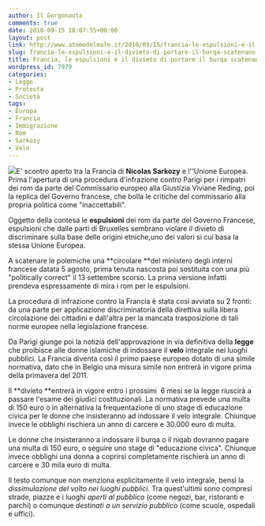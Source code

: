 ```yaml
---
author: Il Gorgonauta
comments: true
date: 2010-09-15 18:07:55+00:00
layout: post
link: http://www.atomodelmale.it/2010/09/15/francia-le-espulsioni-e-il-divieto-di-portare-il-burqa-scatenano-le-polemiche/
slug: francia-le-espulsioni-e-il-divieto-di-portare-il-burqa-scatenano-le-polemiche
title: Francia, le espulsioni e il divieto di portare il burqa scatenano le polemiche.
wordpress_id: 7979
categories:
- Legge
- Protesta
- Società
tags:
- Europa
- Francia
- Immigrazione
- Rom
- Sarkozy
- Velo
---
```


[![](http://www.atomodelmale.it/wp-content/uploads/2010/09/1160253519.jpg)](http://www.atomodelmale.it/wp-content/uploads/2010/09/1160253519.jpg)E' scontro aperto tra la Francia di **Nicolas Sarkozy** e l''Unione Europea. Prima l'apertura di una procedura d'infrazione contro Parigi per i rimpatri dei rom da parte del Commissario europeo alla Giustizia Viviane Reding, poi  la replica del Governo francese, che bolla le critiche del commissario alla propria politica come "inaccettabili".

Oggetto della contesa le **espulsioni** dei rom da parte del Governo Francese, espulsioni che dalle parti di Bruxelles sembrano violare il divieto di discriminare sulla base delle origini etniche,uno dei valori si cui basa la stessa Unione Europea.

A scatenare le polemiche una **circolare **del ministero degli interni francese datata 5 agosto, prima tenuta nascosta poi sostituita con una più "politically correct" il 13 settembre scorso. La prima versione infatti prendeva espressamente di mira i rom per le espulsioni.

La procedura di infrazione contro la Francia è stata così avviata su 2 fronti: da una parte per applicazione  discriminatoria della direttiva sulla libera circolazione dei cittadini e  dall'altra per la mancata trasposizione di tali norme europee nella legislazione  francese. <!-- more -->



Da Parigi giunge poi la notizia dell'approvazione in via definitiva della **legge** che proibisce alle donne islamiche di indossare il **velo** integrale nei luoghi pubblici. La Francia diventa così il primo paese europeo dotato di una simile normativa, dato che in Belgio una misura simile non entrerà in vigore prima della primavera del 2011.

Il **divieto **entrerà in vigore entro i prossimi  6 mesi se la legge riuscirà a passare l'esame dei giudici costituzionali. La normativa prevede una multa di 150 euro o in alternativa la frequentazione di uno stage di educazione civica per le donne che insisteranno ad indossare il velo integrale. Chiunque invece le obblighi rischierà un anno di carcere e 30.000 euro di multa.

Le donne che insisteranno a  indossare il burqa o il niqab dovranno pagare una multa di 150 euro, o  seguire uno stage di "educazione civica". Chiunque invece obblighi una  donna a coprirsi completamente rischierà un anno di carcere e 30 mila  euro di multa.

Il testo comunque non menziona esplicitamente il velo integrale,  bensì la _dissimulazione del volto nei luoghi pubblici_. Tra quest'ultimi sono compresi strade, piazze e i luoghi _aperti al pubblico_ (come negozi, bar, ristoranti e parchi) o comunque _destinati a un servizio pubblico_ (come scuole, ospedali e uffici).
